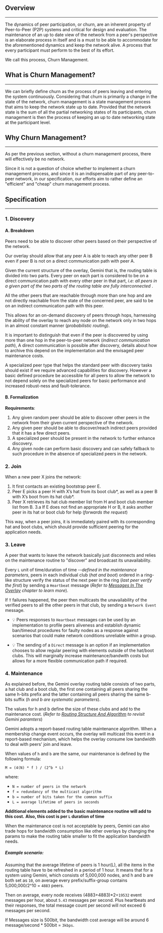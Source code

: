 ## Overview
----

The dynamics of peer participation, or churn, are an inherent property of Peer-to-Peer (P2P) systems and critical for design and evaluation.  The maintenance of an up to date view of the network from a peer's perspective is an elaborate process in itself and is a must to be able to accommodate for the aforementioned dynamics and keep the network alive. A process that every participant must perform to the best of its effort.

We call this process, Churn Management.

## What is Churn Management?
----

We can briefly define churn as the process of peers leaving and entering the system continuously. Considering that churn is primarily a change in the state of the network, churn management is a state management process that aims to keep the network state up to date. Provided that the network state is the sum of all the partial networking states of its participants, churn management is then the process of keeping an up to date networking state at the participant level.

## Why Churn Management?
----

As per the previous section, without a churn management process, there will effectively be no network. 

Since it is not a question of choice whether to implement a churn management process, and since it is an indispensable part of any peer-to-peer network, in our specification, our efforts aim to rather define an "efficient" and "cheap" churn management process.

## Specification
----

### 1. Discovery

#### A. Breakdown

Peers need to be able to discover other peers based on their perspective of the network.

Our overlay should allow that any peer A is able to reach any other peer B even if peer B is not on a direct communication path with peer A.

Given the current structure of the overlay, Gemini that is, the routing table is divided into two parts. Every peer on each part is considered to be on a direct communication path with every other peer in that part, _i.e: all peers in a given part of the two parts of the routing table are fully interconnected_ .

All the other peers that are reachable through more than one hop and are not directly reachable from the state of the concerned peer, are said to be on an indirect communication path with this peer.

This allows for an on-demand discovery of peers through hops, harnessing the ability of the overlay to reach any node on the network only in two hops in an almost constant manner (_probabilistic routing_).

It is important to distinguish that even if the peer is discovered by using more than one hop in the peer-to-peer network (_indirect communication path_), A direct communication is possible after discovery, details about how to archive this depend on the implementation and the envisaged peer maintenance costs.

A specialized peer type that helps the standard peer with discovery tasks should exist if we require advanced capabilities for discovery. However a basic defined procedure be accessible for all peers to allow the network to not depend solely on the specialized peers for basic performance and increased robust-ness and fault-tolerance.

#### B. Formalization

**Requirements**:

1. Any given random peer should be able to discover other peers in the network from their given current perspective of the network.
2. Any given peer should be able to discover/reach indirect peers provided that it has a few direct peers.
3. A specialized peer should be present in the network to further enhance discovery.
4. Any given node can perform basic discovery and can safely fallback to such procedure in the absence of specialized peers in the network.

### 2. Join

When a new peer X joins the network:

1. It first contacts an existing bootstrap peer E.
2. Peer E picks a peer H with X’s hat from its boot club*, as well as a peer B with X’s boot from its hat club*.
3. Peer X retrieves its hat club member list from H and boot club member list from B.
  3.a If E does not find an appropriate H or B, it asks another peer in its hat or boot club for help (_forwards the request_)

This way, when a peer joins, it is immediately paired with its corresponding hat and boot clubs, which should provide sufficient peering for the application needs.

### 3. Leave

A peer that wants to leave the network basically just disconnects and relies on the maintenance routine to "discover" and broadcast its unavailability.

Every `L` unit of time/duration of time --_defined in the maintenance parameters_, peers in each individual club (_hat and boot_) ordered in a ring-like structure verify the status of the next peer in the ring (_last peer verify the first_) by sending a `Heartbeat` message (_Refer to [Messages In The Overlay](https://github.com/pokt-network/hydrate/wiki/Messages-In-The-Overlay) chapter to learn more_).

If `T` failures happened, the peer then multicasts the unavailability of the verified peers to all the other peers in that club, by sending a `Network Event` message.

* 💡 Peers responses to `Heartbeat` messages can be used by an implementation to profile peers aliveness and establish dynamic ban/timeout procedures for faulty nodes as a response against scenarios that could make network conditions unreliable within a group. 

* 💡 The sending of a `Direct` message is an option if an implementation chooses to allow regular peering with elements outside of the hat/boot clubs. This will marginally increase maintenance/bandwith costs but allows for a more flexible communication path if required.

### 4. Maintenance

As explained before, the Gemini overlay routing table consists of two parts, a hat club and a boot club, the first one containing all peers sharing the same h-bits prefix and the latter containing all peers sharing the same b-bits suffix (_h and b are systematic parameters_).

The values for h and b define the size of these clubs and add to the maintenance cost. (_Refer to [Routing Structure And Algorithm](https://github.com/pokt-network/hydrate/wiki/Routing-Algorithm-And-Structure) to revisit Gemini paramters_) 

Gemini adopts a report-based routing table maintenance algorithm.
When a membership change event occurs, the overlay will multicast this event in a report-based mechanism, which helps the overlay consume low bandwidth to deal with peers' join and leave.

When values of `h` and `b` are the same, our maintenance is defined by the following formula:

`M = (4(N) * f ) / (2^b * L)`

where:

* `N = number of peers in the network`
* `f = redundancy of the multicast algorithm`
* `b = number of bits taken for the common suffix`
* `L = average lifetime of peers in seconds`

**Additional elements added to the basic maintenance routine will add to this cost.**
**Also, this cost is per `L` duration of time**

When the maintenance cost is not acceptable by peers, Gemini can also trade hops for bandwidth consumption like other overlays by changing the params to make the routing table smaller to fit the application bandwidth needs.

##### Example scenario:

Assuming that the average lifetime of peers is 1 hour(L), all the items in the routing table have to be refreshed in a period of 1 hour.
It means that for a system using Gemini, which consists of 5,000,000 nodes, and h and b are both set as `10`, on average every prefix/suffix-group contains 5,000,000/2^10 = `4883` peers. 

Then on average, every node receives (4883+4883)*2=`19532` event messages per hour, about `5.43` messages per second. Plus heartbeats and their responses, the total message count per second will not exceed 6 messages per second. 

If Messages size is 500bit, the bandwidth cost average will be around 6 message/second * 500bit = `3kbps`.

